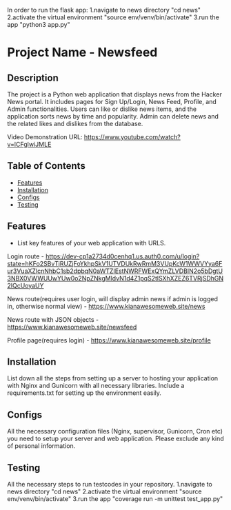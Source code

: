In order to run the flask app:
    1.navigate to news directory "cd news"
    2.activate the virtual environment "source env/venv/bin/activate"
    3.run the app "python3 app.py"

# Project Name - Newsfeed

## Description
The project is a Python web application that displays news from the Hacker News portal. It includes pages for Sign Up/Login, News Feed, Profile, and Admin functionalities. Users can like or dislike news items, and the application sorts news by time and popularity. Admin can delete news and the related likes and dislikes from the database.

Video Demonstration URL: https://www.youtube.com/watch?v=lCFgIwiJMLE

## Table of Contents

- [Features](#features)
- [Installation](#installation)
- [Configs](#configs)
- [Testing](#testing)

## Features

- List key features of your web application with URLS.

Login route - https://dev-cp1a2734d0cenhq1.us.auth0.com/u/login?state=hKFo2SBvTjRUZjFoYkhpSkV1UTVDUkRwRmM3VUpKcW1WWVYya6Fur3VuaXZlcnNhbC1sb2dpbqN0aWTZIEstNWRFWExQYmZLVDBIN2o5bDgtU3NBX0VWWUUwYUw0o2NpZNkgMldvN1d4Z1pqS2tlSXhXZEZ6TVRjSDhGN2lQcUoyaUY

News route(requires user login, will display admin news if admin is logged in, otherwise normal view) - https://www.kianawesomeweb.site/news

News route with JSON objects - https://www.kianawesomeweb.site/newsfeed

Profile page(requires login) - https://www.kianawesomeweb.site/profile 
## Installation

List down all the steps from setting up a server to hosting your application with Nginx and Gunicorn with all necessary libraries. Include a requirements.txt for setting up the environment easily.


## Configs
All the necessary configuration files (Nginx, supervisor, Gunicorn, Cron etc) you need to setup your server and web application. Please exclude any kind of personal information. 


## Testing
All the necessary steps to run testcodes in your repository.
    1.navigate to news directory "cd news"
    2.activate the virtual environment "source env/venv/bin/activate"
    3.run the app "coverage run -m unittest test_app.py"

